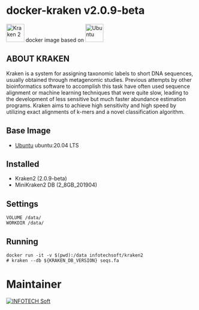 # docker-kraken v2.0.9-beta

<a href="https://ccb.jhu.edu/software/kraken2/"><img src="https://ccb.jhu.edu/software/kraken2/kraken2-logo.png" alt="Kraken 2" height="48px"/></a> docker image based on <a href="https://hub.docker.com/_/ubuntu"><img src="https://d1q6f0aelx0por.cloudfront.net/product-logos/library-ubuntu-logo.png" alt="Ubuntu" height="48px"/></a>

ABOUT KRAKEN
---
Kraken is a system for assigning taxonomic labels to short DNA sequences, usually obtained through metagenomic studies. Previous attempts by other bioinformatics software to accomplish this task have often used sequence alignment or machine learning techniques that were quite slow, leading to the development of less sensitive but much faster abundance estimation programs. Kraken aims to achieve high sensitivity and high speed by utilizing exact alignments of k-mers and a novel classification algorithm.

## Base Image
 * [Ubuntu](https://hub.docker.com/_/ubuntu) ubuntu:20.04 LTS
  
## Installed
 * Kraken2 (2.0.9-beta)
 * MiniKraken2 DB (2_8GB_201904)

## Settings
	
    VOLUME /data/
    WORKDIR /data/

## Running

    docker run -it -v $(pwd):/data infotechsoft/kraken2
    # kraken --db ${KRAKEN_DB_VERSION} seqs.fa

# Maintainer 
<a href="http://www.infotechsoft.com">
<img src="http://infotechsoft.com/wp-content/uploads/2017/04/InfotechSoft_logo-small.png" alt="INFOTECH Soft"/>
</a>